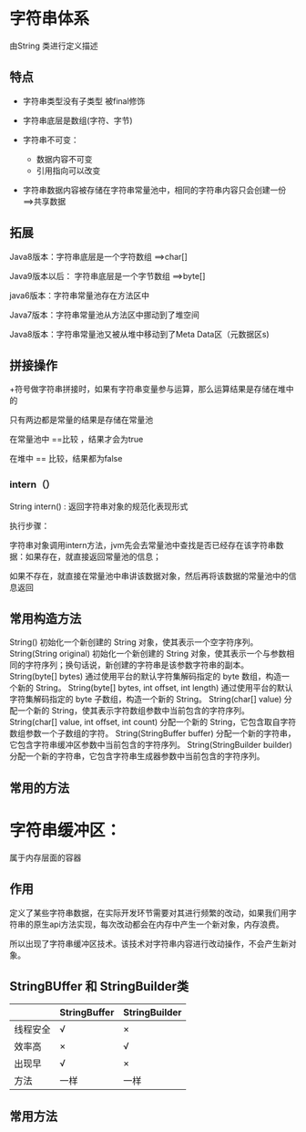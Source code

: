 # 字符串体系



由String 类进行定义描述



## 特点

* 字符串类型没有子类型 被final修饰
* 字符串底层是数组(字符、字节)
* 字符串不可变：
    * 数据内容不可变
    * 引用指向可以改变

* 字符串数据内容被存储在字符串常量池中，相同的字符串内容只会创建一份==>共享数据



## 拓展

Java8版本：字符串底层是一个字符数组 ==>char[]

Java9版本以后： 字符串底层是一个字节数组 ==>byte[]



java6版本：字符串常量池存在方法区中

Java7版本：字符串常量池从方法区中挪动到了堆空间

Java8版本：字符串常量池又被从堆中移动到了Meta Data区（元数据区s)

## 拼接操作

+符号做字符串拼接时，如果有字符串变量参与运算，那么运算结果是存储在堆中的

只有两边都是常量的结果是存储在常量池



在常量池中 ==比较 ，结果才会为true

在堆中 == 比较，结果都为false



### intern（）

String intern() : 返回字符串对象的规范化表现形式

执行步骤：

​		字符串对象调用intern方法，jvm先会去常量池中查找是否已经存在该字符串数据：如果存在，就直接返回常量池的信息；

如果不存在，就直接在常量池中串讲该数据对象，然后再将该数据的常量池中的信息返回



## 常用构造方法

String() 
          初始化一个新创建的 String 对象，使其表示一个空字符序列。
String(String original) 
          初始化一个新创建的 String 对象，使其表示一个与参数相同的字符序列；换句话说，新创建的字符串是该参数字符串的副本。
String(byte[] bytes) 
          通过使用平台的默认字符集解码指定的 byte 数组，构造一个新的 String。
String(byte[] bytes, int offset, int length) 
          通过使用平台的默认字符集解码指定的 byte 子数组，构造一个新的 String。
String(char[] value) 
          分配一个新的 String，使其表示字符数组参数中当前包含的字符序列。
String(char[] value, int offset, int count) 
          分配一个新的 String，它包含取自字符数组参数一个子数组的字符。
String(StringBuffer buffer) 
          分配一个新的字符串，它包含字符串缓冲区参数中当前包含的字符序列。 
String(StringBuilder builder) 
          分配一个新的字符串，它包含字符串生成器参数中当前包含的字符序列。 







## 常用的方法

# 字符串缓冲区：

属于内存层面的容器

## 作用

​		定义了某些字符串数据，在实际开发环节需要对其进行频繁的改动，如果我们用字符串的原生api方法实现，每次改动都会在内存中产生一个新对象，内存浪费。

​		所以出现了字符串缓冲区技术。该技术对字符串内容进行改动操作，不会产生新对象。



## StringBUffer 和 StringBuilder类

|          | StringBuffer | StringBuilder |
| -------- | ------------ | ------------- |
| 线程安全 | √            | ×             |
| 效率高   | ×            | √             |
| 出现早   | √            | ×             |
| 方法     | 一样         | 一样          |




## 常用方法



